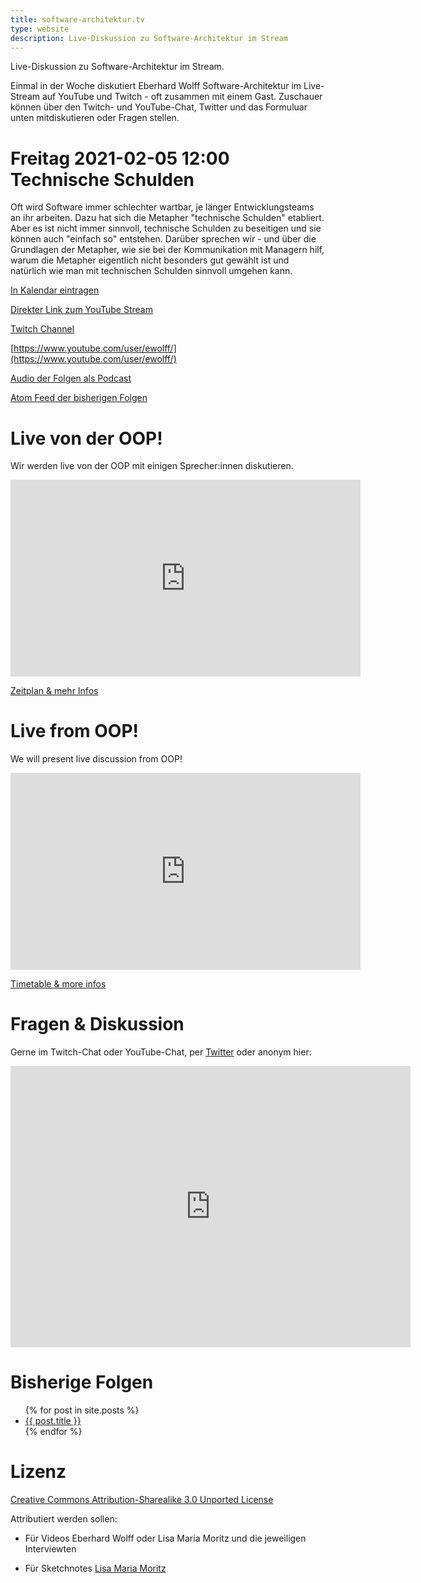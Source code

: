```yaml
---
title: software-architektur.tv
type: website
description: Live-Diskussion zu Software-Architektur im Stream
---
```


Live-Diskussion zu Software-Architektur im Stream. 

Einmal in der Woche diskutiert Eberhard Wolff Software-Architektur im
Live-Stream auf YouTube und Twitch - oft zusammen mit einem
Gast. Zuschauer können über den Twitch- und YouTube-Chat, Twitter und
das Formuluar unten mitdiskutieren oder Fragen
stellen. 

# Freitag 2021-02-05 12:00 Technische Schulden

Oft wird Software immer schlechter wartbar, je länger
Entwicklungsteams an ihr arbeiten. Dazu hat sich die Metapher
"technische Schulden" etabliert. Aber es ist nicht immer sinnvoll,
technische Schulden zu beseitigen und sie können auch "einfach so"
entstehen. Darüber sprechen wir - und über die Grundlagen der
Metapher, wie sie bei der Kommunikation mit Managern hilf, warum die
Metapher eigentlich nicht besonders gut gewählt ist und natürlich wie
man mit technischen Schulden sinnvoll umgehen kann.

[In Kalendar eintragen](termin.ics)

[Direkter Link zum YouTube Stream](https://www.youtube.com/watch?v=aYE8vfNQulw)

[Twitch Channel](https://www.twitch.tv/ebrwolff)

<!-- div Aclass="embed-container">
<iframe width="560" height="315"
src="https://www.youtube-nocookie.com/embed/RIglic3vTlY"
frameborder="0" allow="accelerometer; autoplay; clipboard-write;
encrypted-media; gyroscope; picture-in-picture"
allowfullscreen></iframe>
</div -->

[https://www.youtube.com/user/ewolff/](https://www.youtube.com/user/ewolff/)

[Audio der Folgen als Podcast](podcast.html)

[Atom Feed der bisherigen Folgen](feed.xml)

# Live von der OOP!

Wir werden live von der OOP mit einigen Sprecher:innen
diskutieren. 

<div Aclass="embed-container">
<iframe width="560" height="315"
src="https://www.youtube-nocookie.com/embed/w84ERjhTGYo"
frameborder="0" allow="accelerometer; autoplay; clipboard-write;
encrypted-media; gyroscope; picture-in-picture"
allowfullscreen></iframe>
</div>

[Zeitplan & mehr Infos](/oop.html)

# Live from OOP!

We will present live discussion from OOP! 

<div Aclass="embed-container">
<iframe width="560" height="315"
src="https://www.youtube-nocookie.com/embed/NlCjQyr0vFk"
frameborder="0" allow="accelerometer; autoplay; clipboard-write;
encrypted-media; gyroscope; picture-in-picture"
allowfullscreen></iframe>
</div>

[Timetable & more infos](/oop-english.html)

# Fragen & Diskussion

Gerne im Twitch-Chat oder YouTube-Chat, per [Twitter](https://twitter.com/ewolff) oder anonym
hier:

<div class="embed-container">
<div class="ratio4x3">
<iframe
src="https://docs.google.com/forms/d/e/1FAIpQLSf0xIZkNG_wRJ0IiobVcO3Z-q3dQMcwYTww0wgiWCupZCKM4A/viewform?embedded=true"
width="640" height="450" frameborder="0" marginheight="0"
marginwidth="0">Loading…</iframe>
</div>
</div>

# Bisherige Folgen

<ul>
{% for post in site.posts %}
   <li>
   <a href="{{ post.url }}">{{ post.title }}</a>
   </li>
{% endfor %}
</ul>

# Lizenz

[Creative Commons Attribution-Sharealike 3.0 Unported
License](http://creativecommons.org/licenses/by-sa/3.0/)

Attributiert werden sollen:

* Für Videos Eberhard Wolff oder Lisa Maria Moritz und die jeweiligen Interviewten

* Für Sketchnotes [Lisa Maria Moritz](https://twitter.com/Teapot4181)
